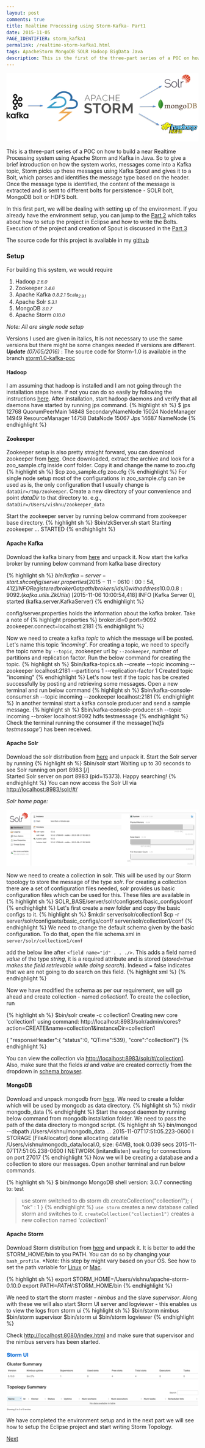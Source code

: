 ```yaml
---
layout: post
comments: true
title: Realtime Processing using Storm-Kafka- Part1
date: 2015-11-05
PAGE_IDENTIFIER: storm_kafka1
permalink: /realtime-storm-kafka1.html
tags: ApacheStorm MongoDB SOLR Hadoop BigData Java
description: This is the first of the three-part series of a POC on how to build a near Realtime Processing system using Apache Storm and Kafka in Java. In this first part, we will be dealing with setting up of the environment.
---
```

<div class="col three">
	<img class="col three" src="/img/storm_blog_header.png">
</div>

This is a three-part series of a POC on how to build a near Realtime Processing system using Apache Storm and Kafka in Java. So to give a brief introduction on how the system works, messages come into a Kafka topic, Storm picks up these messages using Kafka Spout and gives it to a Bolt, which parses and identifies the message type based on the header. Once the message type is identified, the content of the message is extracted and is sent to different bolts for persistence - SOLR bolt, MongoDB bolt or HDFS bolt.

In this first part, we will be dealing with setting up of the environment. If you already have the environment setup, you can jump to the <a href="http://vishnuviswanath.com/realtime-storm-kafka2.html">Part 2</a> which talks about how to setup the project in Eclipse and how to write the Bolts. Execution of the project and creation of Spout is discussed in the <a href="http://vishnuviswanath.com/realtime-storm-kafka3.html">Part 3</a>

The source code for this project is available in my <a href="https://github.com/soniclavier/hadoop/tree/master/stormkafka" target="blank">github</a>


### <b>Setup</b>
<span></span>	

For building this system, we would require

1. Hadoop <small>*2.6.0*</small>
2. Zookeeper <small>*3.4.6*</small>
3. Apache Kafka <small>*0.8.2.1*  Scala<sub>*2.9.1*</sub></small> 
4. Apache Solr <small>*5.3.1*</small>
5. MongoDB <small>*3.0.7*</small>
6. Apache Storm <small>*0.10.0*</small>

*Note: All are single node setup*

Versions I used are given in italics, It is not necessary to use the same versions but there might be some changes needed if versions are different.<br/>
<i><b>Update</b> (07/05/2016)</i> : The source code for Storm-1.0 is available in the branch [storm1.0-kafka-poc](https://github.com/soniclavier/hadoop_datascience/tree/storm1.0-kafka-poc)<br/>


#### **Hadoop**
I am assuming that hadoop is installed and I am not going through the installation steps here. If not you can do so easily by following the instructions <a href="https://hadoop.apache.org/docs/stable/hadoop-project-dist/hadoop-common/SingleCluster.html">here</a>.
After installation, start hadoop daemons and verify that all daemons have started by running jps command.
{% highlight sh %}
$ jps
12768 QuorumPeerMain
14848 SecondaryNameNode
15024 NodeManager
14949 ResourceManager
14758 DataNode
15067 Jps
14687 NameNode
{% endhighlight %}

#### **Zookeeper**
Zookeeper setup is also pretty straight forward, you can download zookeeper from <a href="http://www.eu.apache.org/dist/zookeeper/">here</a>.
Once downloaded, extract the archive and look for a zoo_sample.cfg inside conf folder. Copy it and change the name to zoo.cfg
{% highlight sh %}
$cp zoo_sample.cfg zoo.cfg
{% endhighlight %}
For single node setup most of the configurations in zoo_sample.cfg can be used as is, the only configuration that I usually change is `dataDir=/tmp/zookeeper`.
Create a new directory of your convenience and point *dataDir* to that directory to. e.g., `dataDir=/Users/vishnu/zookeeper_data`

Start the zookeeper server by running below command from zookeeper base directory.
{% highlight sh %}
$bin/zkServer.sh start
Starting zookeeper ... STARTED
{% endhighlight %}

#### **Apache Kafka**
Download the kafka binary from <a href="https://www.apache.org/dyn/closer.cgi?path=/kafka/0.8.2.1/kafka_2.9.1-0.8.2.1.tgz">here</a> and unpack it.
Now start the kafka broker by running below command from kafka base directory

{% highlight sh %}
$bin/kafka-server-start.sh config/server.properties
[2015-11-06 10:00:54,412] INFO Registered broker 0 at path /brokers/ids/0 with address 10.0.0.8:9092. (kafka.utils.ZkUtils$)
[2015-11-06 10:00:54,418] INFO [Kafka Server 0], started (kafka.server.KafkaServer)
{% endhighlight %}

config/server.properties holds the information about the kafka broker. Take a note of 
{% highlight properties %}
broker.id=0
port=9092
zookeeper.connect=localhost:2181
{% endhighlight %}

Now we need to create a kafka *topic* to which the message will be posted. Let's name this topic *'incoming'*. For creating a topic, we need to specify the topic name by `--topic`, zookeeper url by `--zookeeper`, number of partitions and replication factor. Run the below command for creating the topic.
{% highlight sh %}
$bin/kafka-topics.sh --create --topic incoming --zookeeper localhost:2181 --partitions 1 --replication-factor 1
Created topic "incoming"
{% endhighlight %}
Let's now test if the topic has be created successfully by posting and retrieving some messages.
Open a new terminal and run below command
{% highlight sh %}
$bin/kafka-console-consumer.sh --topic incoming --zookeeper localhost:2181 
{% endhighlight %}
In another terminal start a kafka console producer and send a sample message.
{% highlight sh %}
$bin/kafka-console-producer.sh --topic incoming --broker localhost:9092
hdfs testmessage
{% endhighlight %}
Check the terminal running the consumer if the message(*'hdfs testmessage'*) has been received.

#### **Apache Solr**
Download the solr distribution from <a href="http://www.apache.org/dyn/closer.lua/lucene/solr/5.3.1"> here</a> and unpack it.
Start the Solr server by running 
{% highlight sh %}
$bin/solr start
Waiting up to 30 seconds to see Solr running on port 8983 [/]  
Started Solr server on port 8983 (pid=15373). Happy searching! 
{% endhighlight %}
You can now access the Solr UI via <a href="http://localhost:8983/solr/#/">http://localhost:8983/solr/#/</a>

*Solr home page:*

<div class="col three">
	<img class="col three" src="/img/solr_loadpage.png">
</div>

Now we need to create a collection in solr. This will be used by our Storm topology to store the message of the type *solr*.
For creating a collection there are a set of configuration files needed, solr provides us basic configuration files which can be used for this. These files are available in
{% highlight sh %}
SOLR_BASE/server/solr/configsets/basic_configs/conf
{% endhighlight %}
Let's first create a new folder and copy the basic configs to it.
{% highlight sh %}
$mkdir server/solr/collection1
$cp -r server/solr/configsets/basic_configs/conf/ server/solr/collection1/conf
{% endhighlight %}
We need to change the default schema given by the basic configuration. To do that, open the file schema.xml in `server/solr/collection1/conf`

add the below line after `<field name="id" . . ./>`. This adds a field named *value* of the type *string*, it is a required attribute and is stored (*stored=true makes the field retrievable while doing search*). Indexed = false indicates that we are not going to do search on this field.
{% highlight xml %}
<field name="value" type="string" indexed="false" stored="true" required="true"/>
{% endhighlight %}

Now we have modified the schema as per our requirement, we will go ahead and create collection -  named *collection1*. To create the collection, run

{% highlight sh %}
$bin/solr create -c collection1
Creating new core 'collection1' using command:
http://localhost:8983/solr/admin/cores?action=CREATE&name=collection1&instanceDir=collection1

{
  "responseHeader":{
    "status":0,
    "QTime":539},
  "core":"collection1"}
{% endhighlight %}

You can view the collection via <a href="http://localhost:8983/solr/#/collection1">http://localhost:8983/solr/#/collection1</a>. Also, make sure that the fields *id* and *value* are created correctly from the dropdown in <a href="http://localhost:8983/solr/#/collection1/schema-browser">schema browser</a>.

#### **MongoDB**

Download and unpack mongodb from <a href="https://www.mongodb.org/downloads#production">here</a>. We need to create a folder which will be used by mongodb as data directory.
{% highlight sh %}
mkdir mongodb_data
{% endhighlight %}
Start the `mongod` daemon by running below command from mongodb installation folder. We need to pass the path of the data directory to mongod script.
{% highlight sh %}
bin/mongod --dbpath /Users/vishnu/mongodb_data
...
2015-11-07T17:51:05.223-0600 I STORAGE  [FileAllocator] done allocating datafile /Users/vishnu/mongodb_data/local.0, size: 64MB,  took 0.039 secs
2015-11-07T17:51:05.238-0600 I NETWORK  [initandlisten] waiting for connections on port 27017
{% endhighlight %}
Now we will be creating a database and a collection to store our messages.
Open another terminal and run below commands.

{% highlight sh %}
$ bin/mongo
MongoDB shell version: 3.0.7
connecting to: test
> use storm
switched to db storm
> db.createCollection("collection1");
{ "ok" : 1 }
{% endhighlight %}
`use storm` creates a new database called storm and switches to it. `createCollection("collection1")` creates a new collection named *'collection1'*

#### **Apache Storm**
Download Storm distribution from <a href="http://storm.apache.org/downloads.html">here</a> and unpack it. It is better to add the STORM_HOME/bin to you PATH. You can do so by changing your `bash_profile`. *Note: this step by might vary based on your OS. See how to set the path variable for <a href="http://stackoverflow.com/questions/14637979/how-to-permanently-set-path-on-linux">Linux</a> or <a href="http://hathaway.cc/post/69201163472/how-to-edit-your-path-environment-variables-on-mac">Mac</a>.

{% highlight sh %}
export STORM_HOME=/Users/vishnu/apache-storm-0.10.0
export PATH=$PATH/:$STORM_HOME/bin
{% endhighlight %}

We need to start the storm master - *nimbus* and the slave *supervisor*. Along with these we will also start Storm UI server and logviewer - this enables us to view the logs from storm ui 
{% highlight sh %}
$bin/storm nimbus
$bin/storm supervisor
$bin/storm ui
$bin/storm logviewer
{% endhighlight %}

Check <a href="http://localhost:8080/index.html">http://localhost:8080/index.html</a> and make sure that supervisor and the nimbus servers has been started.

<div class="col three">
	<img class="col three" src="/img/storm_home.png"/>
</div>

We have completed the environment setup and in the next part we will see how to setup the Eclipse project and start writing Storm Topology.

<a href="http://vishnuviswanath.com/realtime-storm-kafka2.html">Next</a>